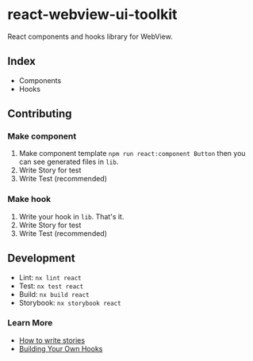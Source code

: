 # react-webview-ui-toolkit

React components and hooks library for WebView.

## Index

- Components
- Hooks

## Contributing

### Make component

1. Make component template `npm run react:component Button` then you can see generated files in `lib`.
2. Write Story for test
3. Write Test (recommended)

### Make hook

1. Write your hook in `lib`. That's it.
2. Write Story for test
3. Write Test (recommended)

## Development

- Lint: `nx lint react`
- Test: `nx test react`
- Build: `nx build react`
- Storybook: `nx storybook react`

### Learn More

- [How to write stories](https://storybook.js.org/docs/react/writing-stories/introduction)
- [Building Your Own Hooks](https://reactjs.org/docs/hooks-custom.html)
